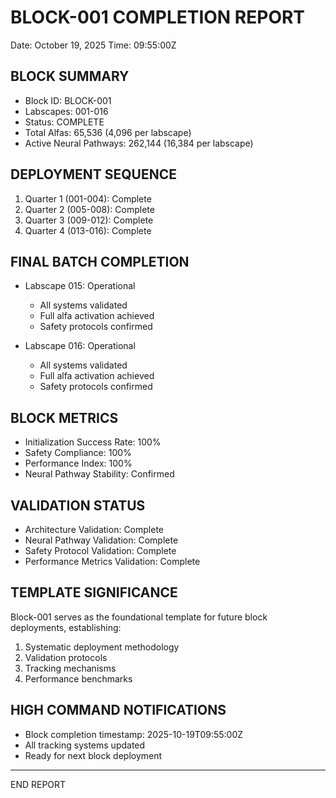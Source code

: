 # BLOCK-001 COMPLETION REPORT

Date: October 19, 2025
Time: 09:55:00Z

## BLOCK SUMMARY

- Block ID: BLOCK-001
- Labscapes: 001-016
- Status: COMPLETE
- Total Alfas: 65,536 (4,096 per labscape)
- Active Neural Pathways: 262,144 (16,384 per labscape)

## DEPLOYMENT SEQUENCE

1. Quarter 1 (001-004): Complete
2. Quarter 2 (005-008): Complete
3. Quarter 3 (009-012): Complete
4. Quarter 4 (013-016): Complete

## FINAL BATCH COMPLETION

- Labscape 015: Operational
  - All systems validated
  - Full alfa activation achieved
  - Safety protocols confirmed

- Labscape 016: Operational
  - All systems validated
  - Full alfa activation achieved
  - Safety protocols confirmed

## BLOCK METRICS

- Initialization Success Rate: 100%
- Safety Compliance: 100%
- Performance Index: 100%
- Neural Pathway Stability: Confirmed

## VALIDATION STATUS

- Architecture Validation: Complete
- Neural Pathway Validation: Complete
- Safety Protocol Validation: Complete
- Performance Metrics Validation: Complete

## TEMPLATE SIGNIFICANCE

Block-001 serves as the foundational template for future block deployments, establishing:

1. Systematic deployment methodology
2. Validation protocols
3. Tracking mechanisms
4. Performance benchmarks

## HIGH COMMAND NOTIFICATIONS

- Block completion timestamp: 2025-10-19T09:55:00Z
- All tracking systems updated
- Ready for next block deployment

---

END REPORT